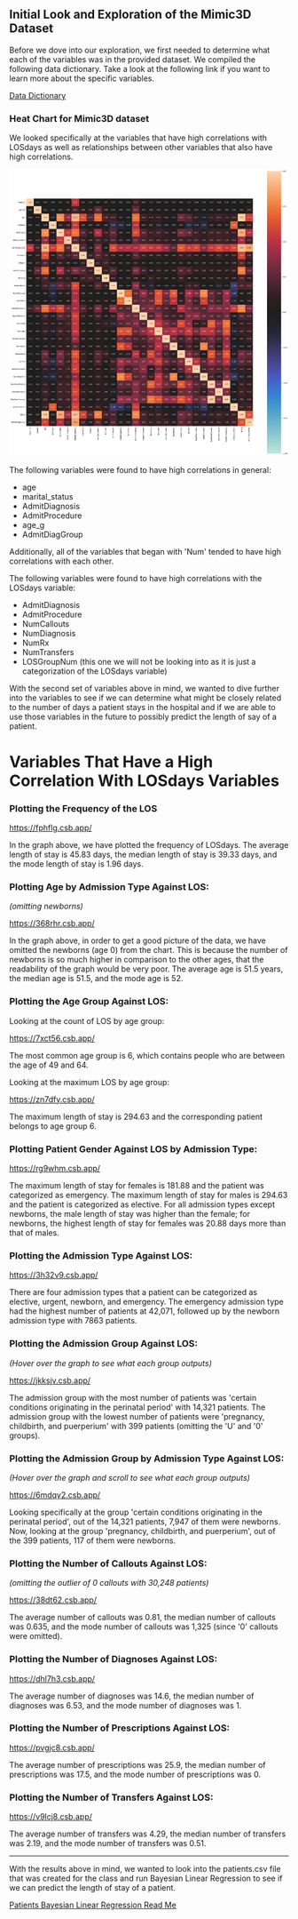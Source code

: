 ## Initial Look and Exploration of the Mimic3D Dataset

Before we dove into our exploration, we first needed to determine what each of the variables was in the provided dataset. We compiled the following data dictionary. Take a look at the following link if you want to learn more about the specific variables. 

[Data Dictionary](https://github.com/EvaGostiuk/MAT4376-project-2-team-3/blob/master/MIMIC3D_DataSet/Data_Dictionary.pdf)

### Heat Chart for Mimic3D dataset

We looked specifically at the variables that have high correlations with LOSdays as well as relationships between other variables that also have high correlations.

![mimic_heatchart](https://github.com/EvaGostiuk/MAT4376-project-2-team-3/blob/master/MIMIC3D_DataSet/mimic_images/mimic_heatchart.png?raw=true)

The following variables were found to have high correlations in general: 

 * age
 * marital_status
 * AdmitDiagnosis
 * AdmitProcedure
 * age_g
 * AdmitDiagGroup

Additionally, all of the variables that began with 'Num' tended to have high correlations with each other. 

The following variables were found to have high correlations with the LOSdays variable:

 * AdmitDiagnosis
 * AdmitProcedure
 * NumCallouts
 * NumDiagnosis
 * NumRx
 * NumTransfers
 * LOSGroupNum (this one we will not be looking into as it is just a categorization of the LOSdays variable)

With the second set of variables above in mind, we wanted to dive further into the variables to see if we can determine what might be closely related to the number of days a patient stays in the hospital and if we are able to use those variables in the future to possibly predict the length of say of a patient. 

# Variables That Have a High Correlation With LOSdays Variables

<!--- ### Plotting LOSdays as a density function: -->

<!--- ![los_density](https://github.com/EvaGostiuk/MAT4376-project-2-team-3/blob/master/MIMIC3D_DataSet/mimic_images/los_density.png?raw=true) -->

<!--- The average length of stay (in days): 10.11495 -->

### Plotting the Frequency of the LOS

https://fphflg.csb.app/

In the graph above, we have plotted the frequency of LOSdays. The average length of stay is 45.83 days, the median length of stay is 39.33 days, and the mode length of stay is 1.96 days. 

### Plotting Age by Admission Type Against LOS:

*(omitting newborns)*

<!--- ![age_los](https://github.com/EvaGostiuk/MAT4376-project-2-team-3/blob/master/MIMIC3D_DataSet/mimic_images/age_los.png?raw=true) -->

https://368rhr.csb.app/

In the graph above, in order to get a good picture of the data, we have omitted the newborns (age 0) from the chart. This is because the number of newborns is so much higher in comparison to the other ages, that the readability of the graph would be very poor. The average age is 51.5 years, the median age is 51.5, and the mode age is 52. 

### Plotting the Age Group Against LOS:

<!--- ![age_group_los](https://github.com/EvaGostiuk/MAT4376-project-2-team-3/blob/master/MIMIC3D_DataSet/mimic_images/age_group_los.png?raw=true) --> 

Looking at the count of LOS by age group:

https://7xct56.csb.app/

The most common age group is 6, which contains people who are between the age of 49 and 64. 

Looking at the maximum LOS by age group: 

https://zn7dfy.csb.app/

The maximum length of stay is 294.63 and the corresponding patient belongs to age group 6. 

### Plotting Patient Gender Against LOS by Admission Type:

<!--- ![gender_los](https://github.com/EvaGostiuk/MAT4376-project-2-team-3/blob/master/MIMIC3D_DataSet/mimic_images/gender_los.png?raw=true) -->

https://rg9whm.csb.app/

The maximum length of stay for females is 181.88 and the patient was categorized as emergency. The maximum length of stay for males is 294.63 and the patient is categorized as elective. For all admission types except newborns, the male length of stay was higher than the female; for newborns, the highest length of stay for females was 20.88 days more than that of males. 

### Plotting the Admission Type Against LOS:

<!--- ![admit_type_los](https://github.com/EvaGostiuk/MAT4376-project-2-team-3/blob/master/MIMIC3D_DataSet/mimic_images/admit_type_los.png?raw=true) -->

https://3h32v9.csb.app/

There are four admission types that a patient can be categorized as elective, urgent, newborn, and emergency. The emergency admission type had the highest number of patients at 42,071, followed up by the newborn admission type with 7863 patients. 

### Plotting the Admission Group Against LOS:

*(Hover over the graph to see what each group outputs)*

<!--- ![admit_group_los](https://github.com/EvaGostiuk/MAT4376-project-2-team-3/blob/master/MIMIC3D_DataSet/mimic_images/admit_group_los.png?raw=true) -->

https://jkksjv.csb.app/

The admission group with the most number of patients was 'certain conditions originating in the perinatal period' with 14,321 patients. The admission group with the lowest number of patients were 'pregnancy, childbirth, and puerperium' with 399 patients (omitting the 'U' and '0' groups). 

### Plotting the Admission Group by Admission Type Against LOS:

*(Hover over the graph and scroll to see what each group outputs)*

https://6mdqy2.csb.app/

Looking specifically at the group 'certain conditions originating in the perinatal period', out of the 14,321 patients, 7,947 of them were newborns. Now, looking at the group 'pregnancy, childbirth, and puerperium', out of the 399 patients, 117 of them were newborns. 

### Plotting the Number of Callouts Against LOS:

*(omitting the outlier of 0 callouts with 30,248 patients)*

<!--- ![numcallouts_los](https://github.com/EvaGostiuk/MAT4376-project-2-team-3/blob/master/MIMIC3D_DataSet/mimic_images/numcallouts_los.png?raw=true) -->

https://38dt62.csb.app/ 

The average number of callouts was 0.81, the median number of callouts was 0.635, and the mode number of callouts was 1,325 (since '0' callouts were omitted). 

### Plotting the Number of Diagnoses Against LOS:

<!--- ![numdiag_los](https://github.com/EvaGostiuk/MAT4376-project-2-team-3/blob/master/MIMIC3D_DataSet/mimic_images/numdiag_los.png?raw=true) -->

https://dhl7h3.csb.app/ 

The average number of diagnoses was 14.6, the median number of diagnoses was 6.53, and the mode number of diagnoses was 1. 

### Plotting the Number of Prescriptions Against LOS:

<!--- ![numrx_los](https://github.com/EvaGostiuk/MAT4376-project-2-team-3/blob/master/MIMIC3D_DataSet/mimic_images/numrx_los.png?raw=true) -->

https://pvgjc8.csb.app/

The average number of prescriptions was 25.9, the median number of prescriptions was 17.5, and the mode number of prescriptions was 0. 

### Plotting the Number of Transfers Against LOS:

<!--- ![numtran_los](https://github.com/EvaGostiuk/MAT4376-project-2-team-3/blob/master/MIMIC3D_DataSet/mimic_images/numtran_los.png?raw=true) -->

https://v9lcj8.csb.app/

The average number of transfers was 4.29, the median number of transfers was 2.19, and the mode number of transfers was 0.51.

---

With the results above in mind, we wanted to look into the patients.csv file that was created for the class and run Bayesian Linear Regression to see if we can predict the length of stay of a patient.

[Patients Bayesian Linear Regression Read Me](https://github.com/EvaGostiuk/MAT4376-project-2-team-3/blob/master/PATIENTS_DataSet/README.md)
